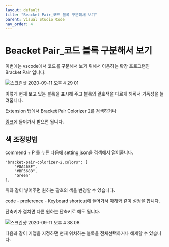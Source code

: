 ```yaml
---
layout: default
title: "Beacket Pair_코드 블록 구분해서 보기"
parent: Visual Studio Code
nav_order: 4
---
```


# Beacket Pair_코드 블록 구분해서 보기

이번에는 vscode에서 코드를 구분해서 보기 위해서 이용하는 확장 프로그램인 Bracket Pair 입니다.

![스크린샷 2020-09-11 오후 4 29 01](https://user-images.githubusercontent.com/16849874/92883526-e7fc0800-f44b-11ea-953f-0344e5ad155f.png)

이렇게 현재 보고 있는 블록을 표시해 주고 블록의 괄호색을 다르게 해줘서 가독성을 늘려줍니다.

Extension 탭에서 Bracket Pair Colorizer 2를 검색하거나

[링크](https://marketplace.visualstudio.com/items?itemName=CoenraadS.bracket-pair-colorizer-2)에 들어가서 받으면 됩니다.

## 색 조정방법

commend + P 를 누른 다음에 setting.json을 검색해서 열어줍니다.

    "bracket-pair-colorizer-2.colors": [
        "#8A46BF",
        "#BF568B",
        "Green"
    ],

위와 같이 넣어주면 원하는 괄호의 색을 변경할 수 있습니다.

code - preference - Keyboard shortcut에 들어가서 아래와 같이 설정을 합니다.

단축키가 겹치면 다른 원하는 단축키로 해도 됩니다.

![스크린샷 2020-09-11 오후 4 38 08](https://user-images.githubusercontent.com/16849874/92884833-2f36c880-f44d-11ea-851b-710a0c7f5341.png)

다음과 같이 키맵을 지정하면 현재 위치하는 블록을 전체선택하거나 해제할 수 있습니다.
